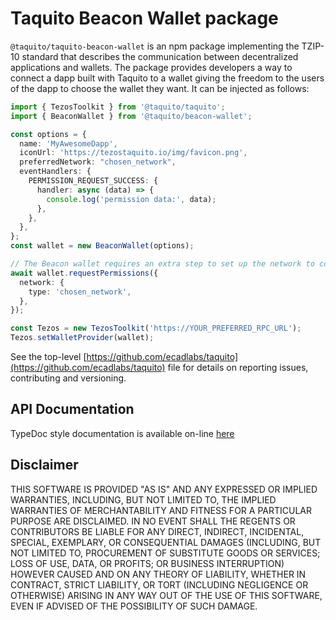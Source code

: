 # Taquito Beacon Wallet package

`@taquito/taquito-beacon-wallet` is an npm package implementing the TZIP-10 standard that describes the communication between decentralized applications and wallets. The package provides developers a way to connect a dapp built with Taquito to a wallet giving the freedom to the users of the dapp to choose the wallet they want. It can be injected as follows:

```ts
import { TezosToolkit } from '@taquito/taquito';
import { BeaconWallet } from '@taquito/beacon-wallet';

const options = {
  name: 'MyAwesomeDapp',
  iconUrl: 'https://tezostaquito.io/img/favicon.png',
  preferredNetwork: "chosen_network",
  eventHandlers: {
    PERMISSION_REQUEST_SUCCESS: {
      handler: async (data) => {
        console.log('permission data:', data);
      },
    },
  },
};
const wallet = new BeaconWallet(options);

// The Beacon wallet requires an extra step to set up the network to connect to and the permissions:
await wallet.requestPermissions({
  network: {
    type: 'chosen_network',
  },
});

const Tezos = new TezosToolkit('https://YOUR_PREFERRED_RPC_URL');
Tezos.setWalletProvider(wallet);

```

See the top-level [https://github.com/ecadlabs/taquito](https://github.com/ecadlabs/taquito) file for details on reporting issues, contributing and versioning.

## API Documentation

TypeDoc style documentation is available on-line [here](https://tezostaquito.io/typedoc/modules/_taquito_beacon_wallet.html)

## Disclaimer

THIS SOFTWARE IS PROVIDED "AS IS" AND ANY EXPRESSED OR IMPLIED WARRANTIES, INCLUDING, BUT NOT LIMITED TO, THE IMPLIED WARRANTIES OF MERCHANTABILITY AND FITNESS FOR A PARTICULAR PURPOSE ARE DISCLAIMED. IN NO EVENT SHALL THE REGENTS OR CONTRIBUTORS BE LIABLE FOR ANY DIRECT, INDIRECT, INCIDENTAL, SPECIAL, EXEMPLARY, OR CONSEQUENTIAL DAMAGES (INCLUDING, BUT NOT LIMITED TO, PROCUREMENT OF SUBSTITUTE GOODS OR SERVICES; LOSS OF USE, DATA, OR PROFITS; OR BUSINESS INTERRUPTION) HOWEVER CAUSED AND ON ANY THEORY OF LIABILITY, WHETHER IN CONTRACT, STRICT LIABILITY, OR TORT (INCLUDING NEGLIGENCE OR OTHERWISE) ARISING IN ANY WAY OUT OF THE USE OF THIS SOFTWARE, EVEN IF ADVISED OF THE POSSIBILITY OF SUCH DAMAGE.
